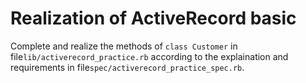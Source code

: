 # Realization of ActiveRecord basic

Complete and realize the methods of `class Customer` in file`lib/activerecord_practice.rb` according to the explaination and requirements in file`spec/activerecord_practice_spec.rb`.